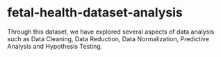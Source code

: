 # fetal-health-dataset-analysis
Through this dataset, we have explored several aspects of data analysis such as Data Cleaning, Data Reduction, Data Normalization, Predictive Analysis and Hypothesis Testing.

